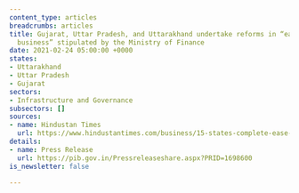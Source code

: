 ```yaml
---
content_type: articles
breadcrumbs: articles
title: Gujarat, Uttar Pradesh, and Uttarakhand undertake reforms in “ease of doing
  business” stipulated by the Ministry of Finance
date: 2021-02-24 05:00:00 +0000
states:
- Uttarakhand
- Uttar Pradesh
- Gujarat
sectors:
- Infrastructure and Governance
subsectors: []
sources:
- name: Hindustan Times
  url: https://www.hindustantimes.com/business/15-states-complete-ease-of-doing-business-reforms-101613551703390.html
details:
- name: Press Release
  url: https://pib.gov.in/Pressreleaseshare.aspx?PRID=1698600
is_newsletter: false

---
```

